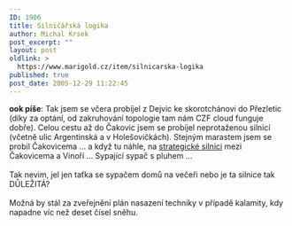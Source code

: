 ```yaml
---
ID: 1906
title: Silničářská logika
author: Michal Krsek
post_excerpt: ""
layout: post
oldlink: >
  https://www.marigold.cz/item/silnicarska-logika
published: true
post_date: 2005-12-29 11:22:45
---
```

<p><b>ook píše</b>: Tak jsem se včera probíjel z Dejvic ke
skorotchánovi do Přezletic (díky za optání, od zakruhování topologie
tam nám CZF cloud funguje dobře). Celou cestu až do Čakovic jsem se
probíjel neprotaženou silnicí (včetně ulic Argentinská a v
Holešovičkách). Stejným marastem jsem se probil Čakovicema ... a když
tu náhle, na <i></i><a href="http://www.mapy.cz/search.py?&amp;sz=3&amp;rp2=52289205_180542794&amp;zi=7&amp;la=180542896&amp;lo=52353956&amp;hl=pnt=467343_-5555480_sipka&amp;rn2=%C4%8Cakovice&amp;uc=Zde+jsem+potkal+sypa%C4%8D" >strategické silnici</a> mezi Čakovicema a Vinoří ... Sypající sypač s pluhem ...<br />
<br />
Tak nevim, jel jen taťka se sypačem domů na večeři nebo je ta silnice tak DŮLEŽITÁ?<br />
<br />
Možná by stál za zveřejnění plán nasazení techniky v případě kalamity, kdy napadne víc než deset čísel sněhu.</p>
